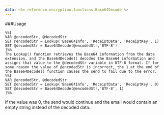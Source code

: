 ```yaml
---
data: <%= reference.encryption.functions.Base64Decode %>
---
```

###Usage
```
%%[
VAR @encodedStr, @decodedStr
SET @encodedStr = Lookup('Base64Info', 'ReceiptData', 'ReceiptKey', 1)
SET @decodedStr = Base64Decode(@encodedStr,'UTF-8')
]%%
The Lookup() function retrieves the Base64 information from the data extension, and the Base64Decode() decodes the Base64 information and assigns that value to the @decodedStr variable in UTF-8 format. If for some reason the value of @encodedStr is incorrect, the 1 at the end of the Base64Decode() function causes the send to fail due to the error.
%%[
VAR @encodedStr, @decodedStr
SET @encodedStr = Lookup('Base64Info', 'ReceiptData', 'ReceiptKey', 0)
SET @decodedStr = Base64Decode(@encodedStr,'UTF-8', 1)
]%%
```
If the value was 0, the send would continue and the email would contain an empty string instead of the decoded data.